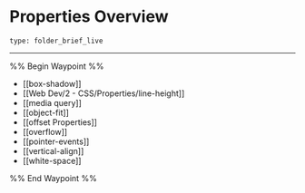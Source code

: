 # Properties Overview
 
```ccard
type: folder_brief_live
```
 
---

%% Begin Waypoint %%
- [[box-shadow]]
- [[Web Dev/2 - CSS/Properties/line-height]]
- [[media query]]
- [[object-fit]]
- [[offset Properties]]
- [[overflow]]
- [[pointer-events]]
- [[vertical-align]]
- [[white-space]]

%% End Waypoint %%